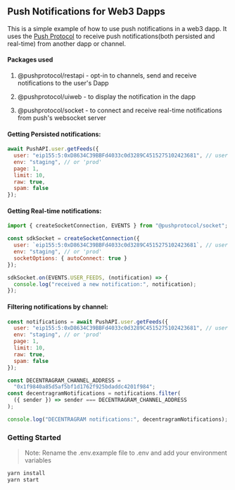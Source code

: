 ## Push Notifications for Web3 Dapps

This is a simple example of how to use push notifications in a web3 dapp. It uses the [Push Protocol](https://push.org/) to receive push notifications(both persisted and real-time) from another dapp or channel.

#### Packages used

1. @pushprotocol/restapi - opt-in to channels, send and receive notifications to the user's Dapp

2. @pushprotocol/uiweb - to display the notification in the dapp

3. @pushprotocol/socket - to connect and receive real-time notifications from push's websocket server

#### Getting Persisted notifications:

```javascript
await PushAPI.user.getFeeds({
  user: "eip155:5:0xD8634C39BBFd4033c0d3289C4515275102423681", // user address in CAIP
  env: "staging", // or 'prod'
  page: 1,
  limit: 10,
  raw: true,
  spam: false
});
```

#### Getting Real-time notifications:

```javascript
import { createSocketConnection, EVENTS } from "@pushprotocol/socket";

const sdkSocket = createSocketConnection({
  user: `eip155:5:0xD8634C39BBFd4033c0d3289C4515275102423681`, // user address in CAIP
  env: "staging", // or 'prod'
  socketOptions: { autoConnect: true }
});

sdkSocket.on(EVENTS.USER_FEEDS, (notification) => {
  console.log("received a new notification:", notification);
});
```

#### Filtering notifications by channel:

```javascript
const notifications = await PushAPI.user.getFeeds({
  user: "eip155:5:0xD8634C39BBFd4033c0d3289C4515275102423681", // user address in CAIP
  env: "staging", // or 'prod'
  page: 1,
  limit: 10,
  raw: true,
  spam: false
});

const DECENTRAGRAM_CHANNEL_ADDRESS =
  "0x1f9840a85d5af5bf1d1762f925bdaddc4201f984";
const decentragramNotifications = notifications.filter(
  ({ sender }) => sender === DECENTRAGRAM_CHANNEL_ADDRESS
);

console.log("DECENTRAGRAM notifications:", decentragramNotifications);
```

### Getting Started

> Note: Rename the .env.example file to .env and add your environment variables

```bash
yarn install
yarn start
```
